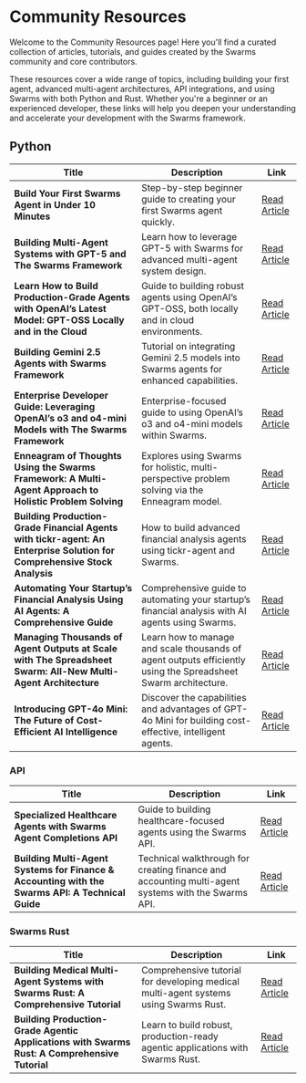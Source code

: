 # Community Resources

Welcome to the Community Resources page! Here you'll find a curated collection of articles, tutorials, and guides created by the Swarms community and core contributors. 

These resources cover a wide range of topics, including building your first agent, advanced multi-agent architectures, API integrations, and using Swarms with both Python and Rust. Whether you're a beginner or an experienced developer, these links will help you deepen your understanding and accelerate your development with the Swarms framework.


## Python

| Title | Description | Link |
|-------|-------------|------|
| **Build Your First Swarms Agent in Under 10 Minutes** | Step-by-step beginner guide to creating your first Swarms agent quickly. | [Read Article](https://medium.com/@devangvashistha/build-your-first-swarms-agent-in-under-10-minutes-ddff23b6c703) |
| **Building Multi-Agent Systems with GPT-5 and The Swarms Framework** | Learn how to leverage GPT-5 with Swarms for advanced multi-agent system design. | [Read Article](https://medium.com/@kyeg/building-multi-agent-systems-with-gpt-5-and-the-swarms-framework-e52ffaf0fa4f) |
| **Learn How to Build Production-Grade Agents with OpenAI’s Latest Model: GPT-OSS Locally and in the Cloud** | Guide to building robust agents using OpenAI’s GPT-OSS, both locally and in cloud environments. | [Read Article](https://medium.com/@kyeg/learn-how-to-build-production-grade-agents-with-openais-latest-model-gpt-oss-locally-and-in-the-c5826c7cca7c) |
| **Building Gemini 2.5 Agents with Swarms Framework** | Tutorial on integrating Gemini 2.5 models into Swarms agents for enhanced capabilities. | [Read Article](https://medium.com/@kyeg/building-gemini-2-5-agents-with-swarms-framework-20abdcf82cac) |
| **Enterprise Developer Guide: Leveraging OpenAI’s o3 and o4-mini Models with The Swarms Framework** | Enterprise-focused guide to using OpenAI’s o3 and o4-mini models within Swarms. | [Read Article](https://medium.com/@kyeg/enterprise-developer-guide-leveraging-openais-o3-and-o4-mini-models-with-the-swarms-framework-89490c57820a) |
| **Enneagram of Thoughts Using the Swarms Framework: A Multi-Agent Approach to Holistic Problem Solving** | Explores using Swarms for holistic, multi-perspective problem solving via the Enneagram model. | [Read Article](https://medium.com/@kyeg/enneagram-of-thoughts-using-the-swarms-framework-a-multi-agent-approach-to-holistic-problem-c26c7df5e7eb) |
| **Building Production-Grade Financial Agents with tickr-agent: An Enterprise Solution for Comprehensive Stock Analysis** | How to build advanced financial analysis agents using tickr-agent and Swarms. | [Read Article](https://medium.com/@kyeg/building-production-grade-financial-agents-with-tickr-agent-an-enterprise-solution-for-db867ec93193) |
| **Automating Your Startup’s Financial Analysis Using AI Agents: A Comprehensive Guide** | Comprehensive guide to automating your startup’s financial analysis with AI agents using Swarms. | [Read Article](https://medium.com/@kyeg/automating-your-startups-financial-analysis-using-ai-agents-a-comprehensive-guide-b2fa0e2c09d5) |
| **Managing Thousands of Agent Outputs at Scale with The Spreadsheet Swarm: All-New Multi-Agent Architecture** | Learn how to manage and scale thousands of agent outputs efficiently using the Spreadsheet Swarm architecture. | [Read Article](https://medium.com/@kyeg/managing-thousands-of-agent-outputs-at-scale-with-the-spreadsheet-swarm-all-new-multi-agent-f16f5f40fd5a) |
| **Introducing GPT-4o Mini: The Future of Cost-Efficient AI Intelligence** | Discover the capabilities and advantages of GPT-4o Mini for building cost-effective, intelligent agents. | [Read Article](https://medium.com/@kyeg/introducing-gpt-4o-mini-the-future-of-cost-efficient-ai-intelligence-a3e3fe78d939) |


### API

| Title | Description | Link |
|-------|-------------|------|
| **Specialized Healthcare Agents with Swarms Agent Completions API** | Guide to building healthcare-focused agents using the Swarms API. | [Read Article](https://medium.com/@kyeg/specialized-healthcare-agents-with-swarms-agent-completions-api-b56d067e3b11) |
| **Building Multi-Agent Systems for Finance & Accounting with the Swarms API: A Technical Guide** | Technical walkthrough for creating finance and accounting multi-agent systems with the Swarms API. | [Read Article](https://medium.com/@kyeg/building-multi-agent-systems-for-finance-accounting-with-the-swarms-api-a-technical-guide-bf6f7005b708) |

### Swarms Rust

| Title | Description | Link |
|-------|-------------|------|
| **Building Medical Multi-Agent Systems with Swarms Rust: A Comprehensive Tutorial** | Comprehensive tutorial for developing medical multi-agent systems using Swarms Rust. | [Read Article](https://medium.com/@kyeg/building-medical-multi-agent-systems-with-swarms-rust-a-comprehensive-tutorial-1e8e060601f9) |
| **Building Production-Grade Agentic Applications with Swarms Rust: A Comprehensive Tutorial** | Learn to build robust, production-ready agentic applications with Swarms Rust. | [Read Article](https://medium.com/@kyeg/building-production-grade-agentic-applications-with-swarms-rust-a-comprehensive-tutorial-bb567c02340f) |

